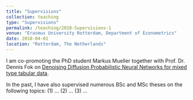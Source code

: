 ```yaml
---
title: "Supervisions"
collection: teaching
type: "Supervisions"
permalink: /teaching/2018-Supervisions-1
venue: "Erasmus University Rotterdam, Department of Econometrics"
date: 2018-04-01
location: "Rotterdam, The Netherlands"
---
```


I am co-promoting the PhD student Markus Mueller together with Prof. Dr. Dennis Fok on [Denoising Diffusion Probabilistic Neural Networks for mixed type tabular data](url). 

In the past, I have also supervised numerous BSc and MSc theses on the following topics: (1) ... (2) ... (3) ...
